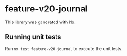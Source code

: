 # feature-v20-journal

This library was generated with [Nx](https://nx.dev).

## Running unit tests

Run `nx test feature-v20-journal` to execute the unit tests.
